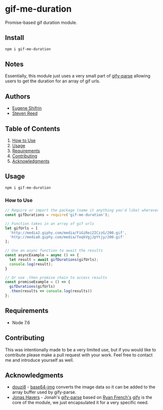 # gif-me-duration
Promise-based gif duration module.

## Install
```bash
npm i gif-me-duration
```
## Notes
Essentially, this module just uses a very small part of [gify-parse](https://github.com/JonasHavers/node-gify-parse) allowing users to get the duration for an array of gif urls.

## Authors

  - [Eugene Shifrin](https://github.com/eshifrin)
  - [Steven Reed](https://github.com/Streed12)

## Table of Contents

1. [How to Use](#howto)
1. [Usage](#Usage)
1. [Requirements](#requirements)
1. [Contributing](#contributing)
1. [Acknowledgments](#acknowledgments)


## Usage
```bash
npm i gif-me-duration
```
### How to Use

```js
// Require or import the package (name it anything you'd like) wherever you'd like to use it:
const gifDurations = require('gif-me-duration');

// Function takes in an array of gif urls
let gifUrls = [
  'http://media2.giphy.com/media/FiGiRei2ICzzG/200.gif',
  'http://media0.giphy.com/media/feqkVgjJpYtjy/200.gif'
];

// Use an async function to await the results
const asyncExample = async () => {
  let result = await gifDurations(gifUrls);
  console.log(result);
}

// Or use .then promise chain to access results 
const promiseExample = () => {
  gifDurations(gifUrls)
  .then(results => console.log(results))
};
```

## Requirements
- Node 7.6

## Contributing
This was intentionally made to be a very limited use, but if you would like to contribute please make a pull request with your work. Feel free to contact me and introduce yourself as well.

## Acknowledgments
- [douzi8](https://github.com/douzi8) - [base64-img](https://github.com/douzi8/base64-img) converts the image data so it can be added to the array buffer used by gify-parse. 
- [Jonas Havers](https://github.com/JonasHavers) - Jonah's [gify-parse](https://github.com/JonasHavers/node-gify-parse) based on [Ryan French's](https://github.com/rfrench/) [gify](https://github.com/rfrench/gify) is the core of the module, we just encapsulated it for a very specific need. 

